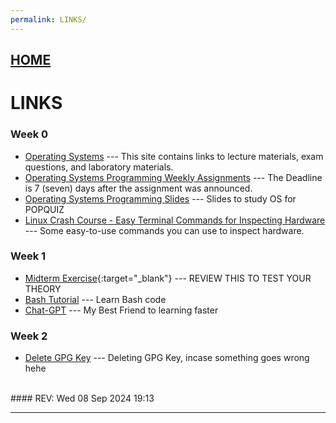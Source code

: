 ```yaml
---
permalink: LINKS/
---
```


## [HOME](../)

# LINKS



### Week 0

* [Operating Systems](https://os.vlsm.org/) ---
  This site contains links to lecture materials, exam questions, and laboratory materials.
* [Operating Systems Programming Weekly Assignments](https://demos.vlsm.org/) ---
  The Deadline is 7 (seven) days after the assignment was announced.
* [Operating Systems Programming Slides](https://docos.vlsm.org/) ---
  Slides to study OS for POPQUIZ
* [Linux Crash Course - Easy Terminal Commands for Inspecting Hardware](https://youtu.be/oGyJr-iUwt8?si=59V2boc0XfmlFekg) ---
Some easy-to-use commands you can use to inspect hardware.

### Week 1

* [Midterm Exercise](https://rms46.vlsm.org/2/196.pdf){:target="_blank"} --- REVIEW THIS TO TEST YOUR THEORY
* [Bash Tutorial](https://www.freecodecamp.org/news/bash-scripting-tutorial-linux-shell-script-and-command-line-for-beginners/) --- Learn Bash code
* [Chat-GPT](https://www.chatgpt.com) --- My Best Friend to learning faster

### Week 2
* [Delete GPG Key](https://linuxhint.com/delete-gpg-keys-linux/) --- Deleting GPG Key, incase something goes wrong hehe

<br>
#### REV: Wed 08 Sep 2024 19:13
<hr>

